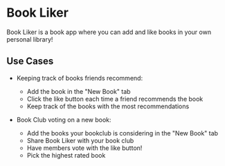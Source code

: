 # Book Liker

Book Liker is a book app where you can add and like books in your own personal library!

## Use Cases

- Keeping track of books friends recommend:
    - Add the book in the "New Book" tab
    - Click the like button each time a friend recommends the book
    - Keep track of the books with the most recommendations

- Book Club voting on a new book:
    - Add the books your bookclub is considering in the "New Book" tab
    - Share Book Liker with your book club
    - Have members vote with the like button!
    - Pick the highest rated book

